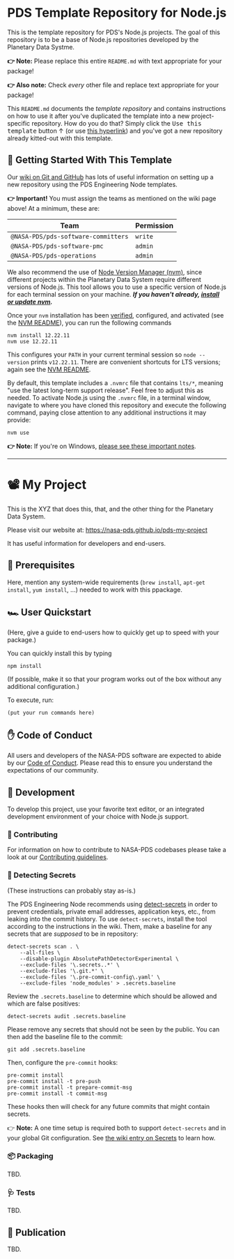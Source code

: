 # PDS Template Repository for Node.js

This is the template repository for PDS's Node.js projects. The goal of this repository is to be a base of Node.js repositories developed by the Planetary Data Systme.

**👉 Note:** Please replace this entire `README.md` with text appropriate for your package!

**👉 Also note:** Check _every_ other file and replace text appropriate for your package!

This `README.md` documents the _template repository_ and contains instructions on how to use it after you've duplicated the template into a new project-specific repository. How do you do that? Simply click the <kbd>Use this template</kbd> button ↑ (or use [this hyperlink](https://github.com/NASA-PDS/template-repo-nodejs/generate)) and you've got a new repository already kitted-out with this template.


## 🏃 Getting Started With This Template

Our [wiki on Git and GitHub](https://github.com/NASA-PDS/nasa-pds.github.io/wiki/Git-and-Github-Guide#creating-a-new-repo) has lots of useful information on setting up a new repository using the PDS Engineering Node templates.

**👉 Important!** You must assign the teams as mentioned on the wiki page above! At a minimum, these are:

| Team                                | Permission |
| ----------------------------------- | ---------- |
| `@NASA-PDS/pds-software-committers` | `write`    |
| `@NASA-PDS/pds-software-pmc`        | `admin`    |
| `@NASA-PDS/pds-operations`          | `admin`    |

We also recommend the use of [Node Version Manager (nvm)](https://github.com/nvm-sh/nvm), since different projects within the Planetary Data System require different versions of Node.js. This tool allows you to use a specific version of Node.js for each terminal session on your machine. ***If you haven't already, [install or update nvm](https://github.com/nvm-sh/nvm#installing-and-updating).***

Once your `nvm` installation has been [verified](https://github.com/nvm-sh/nvm/blob/master/README.md#verify-installation), configured, and activated (see the [NVM README](https://github.com/nvm-sh/nvm#readme)), you can run the following commands

    nvm install 12.22.11
    nvm use 12.22.11

This configures your `PATH` in your current terminal session so `node --version` prints `v12.22.11`. There are convenient shortcuts for LTS versions; again see the [NVM README](https://github.com/nvm-sh/nvm#readme).

By default, this template includes a `.nvmrc` file that contains `lts/*`, meaning "use the latest long-term support release". Feel free to adjust this as needed. To activate Node.js using the `.nvmrc` file, in a terminal window, navigate to where you have cloned this repository and execute the following command, paying close attention to any additional instructions it may provide:

    nvm use

**👉 Note:** If you're on Windows, [please see these important notes](https://github.com/nvm-sh/nvm#important-notes).


---

# 📽️ My Project

This is the XYZ that does this, that, and the other thing for the Planetary Data System.

Please visit our website at: https://nasa-pds.github.io/pds-my-project

It has useful information for developers and end-users.


## 💽 Prerequisites

Here, mention any system-wide requirements (`brew install`, `apt-get install`, `yum install`, …) needed to work with this ppackage.


## 🏎️ User Quickstart

(Here, give a guide to end-users how to quickly get up to speed with your package.)

You can quickly install this by typing

    npm install

(If possible, make it so that your program works out of the box without any additional configuration.)


To execute, run:

    (put your run commands here)


## ✋ Code of Conduct

All users and developers of the NASA-PDS software are expected to abide by our [Code of Conduct](https://github.com/NASA-PDS/.github/blob/main/CODE_OF_CONDUCT.md). Please read this to ensure you understand the expectations of our community.


## 🔧 Development

To develop this project, use your favorite text editor, or an integrated development environment of your choice with Node.js support.


### 👏 Contributing

For information on how to contribute to NASA-PDS codebases please take a look at our [Contributing guidelines](https://github.com/NASA-PDS/.github/blob/main/CONTRIBUTING.md).


### 🤫 Detecting Secrets

(These instructions can probably stay as-is.)

The PDS Engineering Node recommends using [detect-secrets](https://github.com/NASA-PDS/nasa-pds.github.io/wiki/Git-and-Github-Guide#detect-secrets) in order to prevent credentials, private email addresses, application keys, etc., from leaking into the commit history. To use `detect-secrets`, install the tool according to the instructions in the wiki. Them, make a baseline for any secrets that are _supposed_ to be in repository:

    detect-secrets scan . \
        --all-files \
        --disable-plugin AbsolutePathDetectorExperimental \
        --exclude-files '\.secrets..*' \
        --exclude-files '\.git.*' \
        --exclude-files '\.pre-commit-config\.yaml' \
        --exclude-files 'node_modules' > .secrets.baseline

Review the `.secrets.baseline` to determine which should be allowed and which are false positives:

    detect-secrets audit .secrets.baseline

Please remove any secrets that should not be seen by the public. You can then add the baseline file to the commit:

    git add .secrets.baseline

Then, configure the `pre-commit` hooks:

    pre-commit install
    pre-commit install -t pre-push
    pre-commit install -t prepare-commit-msg
    pre-commit install -t commit-msg

These hooks then will check for any future commits that might contain secrets.

👉 **Note:** A one time setup is required both to support `detect-secrets` and in your global Git configuration. See [the wiki entry on Secrets](https://github.com/NASA-PDS/nasa-pds.github.io/wiki/Git-and-Github-Guide#detect-secrets) to learn how.


### 📦 Packaging

TBD.


### 🩺 Tests

TBD.


## 📢 Publication

TBD.
